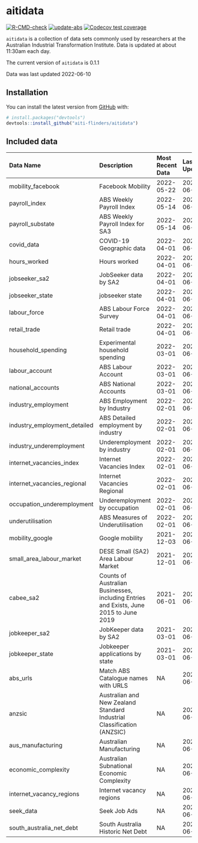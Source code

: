 
<!-- README.md is generated from README.Rmd. Please edit that file -->

# aitidata

<!-- badges: start -->

[![R-CMD-check](https://github.com/aiti-flinders/aitidata/actions/workflows/R-CMD-check.yaml/badge.svg?branch=data_prep)](https://github.com/aiti-flinders/aitidata/actions/workflows/R-CMD-check.yaml)
[![update-abs](https://github.com/aiti-flinders/aitidata/workflows/update-abs/badge.svg)](https://github.com/aiti-flinders/aitidata/actions)
[![Codecov test
coverage](https://codecov.io/gh/aiti-flinders/aitidata/branch/master/graph/badge.svg)](https://app.codecov.io/gh/aiti-flinders/aitidata?branch=master)
<!-- badges: end -->

`aitidata` is a collection of data sets commonly used by researchers at
the Australian Industrial Transformation Institute. Data is updated at
about 11:30am each day.

The current version of `aitidata` is 0.1.1

Data was last updated 2022-06-10

## Installation

You can install the latest version from [GitHub](https://github.com/)
with:

``` r
# install.packages("devtools")
devtools::install_github("aiti-flinders/aitidata")
```

## Included data

| Data Name                      | Description                                                                           | Most Recent Data | Last Updated |
| :----------------------------- | :------------------------------------------------------------------------------------ | :--------------- | :----------- |
| mobility\_facebook             | Facebook Mobility                                                                     | 2022-05-22       | 2022-06-10   |
| payroll\_index                 | ABS Weekly Payroll Index                                                              | 2022-05-14       | 2022-06-10   |
| payroll\_substate              | ABS Weekly Payroll Index for SA3                                                      | 2022-05-14       | 2022-06-10   |
| covid\_data                    | COVID-19 Geographic data                                                              | 2022-04-01       | 2022-06-10   |
| hours\_worked                  | Hours worked                                                                          | 2022-04-01       | 2022-06-10   |
| jobseeker\_sa2                 | JobSeeker data by SA2                                                                 | 2022-04-01       | 2022-06-10   |
| jobseeker\_state               | jobseeker state                                                                       | 2022-04-01       | 2022-06-10   |
| labour\_force                  | ABS Labour Force Survey                                                               | 2022-04-01       | 2022-06-10   |
| retail\_trade                  | Retail trade                                                                          | 2022-04-01       | 2022-06-10   |
| household\_spending            | Experimental household spending                                                       | 2022-03-01       | 2022-06-10   |
| labour\_account                | ABS Labour Account                                                                    | 2022-03-01       | 2022-06-10   |
| national\_accounts             | ABS National Accounts                                                                 | 2022-03-01       | 2022-06-10   |
| industry\_employment           | ABS Employment by Industry                                                            | 2022-02-01       | 2022-06-10   |
| industry\_employment\_detailed | ABS Detailed employment by industry                                                   | 2022-02-01       | 2022-06-10   |
| industry\_underemployment      | Underemployment by industry                                                           | 2022-02-01       | 2022-06-10   |
| internet\_vacancies\_index     | Internet Vacancies Index                                                              | 2022-02-01       | 2022-06-10   |
| internet\_vacancies\_regional  | Internet Vacancies Regional                                                           | 2022-02-01       | 2022-06-10   |
| occupation\_underemployment    | Underemployment by occupation                                                         | 2022-02-01       | 2022-06-10   |
| underutilisation               | ABS Measures of Underutilisation                                                      | 2022-02-01       | 2022-06-10   |
| mobility\_google               | Google mobility                                                                       | 2021-12-03       | 2022-06-10   |
| small\_area\_labour\_market    | DESE Small (SA2) Area Labour Market                                                   | 2021-12-01       | 2022-06-10   |
| cabee\_sa2                     | Counts of Australian Businesses, including Entries and Exists, June 2015 to June 2019 | 2021-06-01       | 2022-06-10   |
| jobkeeper\_sa2                 | JobKeeper data by SA2                                                                 | 2021-03-01       | 2022-06-10   |
| jobkeeper\_state               | Jobkeeper applications by state                                                       | 2021-03-01       | 2022-06-10   |
| abs\_urls                      | Match ABS Catalogue names with URLS                                                   | NA               | 2022-06-10   |
| anzsic                         | Australian and New Zealand Standard Industrial Classification (ANZSIC)                | NA               | 2022-06-10   |
| aus\_manufacturing             | Australian Manufacturing                                                              | NA               | 2022-06-10   |
| economic\_complexity           | Australian Subnational Economic Complexity                                            | NA               | 2022-06-10   |
| internet\_vacancy\_regions     | Internet vacancy regions                                                              | NA               | 2022-06-10   |
| seek\_data                     | Seek Job Ads                                                                          | NA               | 2022-06-10   |
| south\_australia\_net\_debt    | South Australia Historic Net Debt                                                     | NA               | 2022-06-10   |
